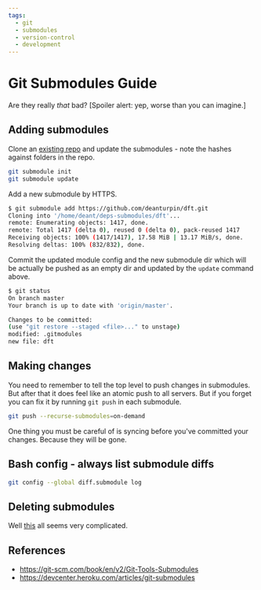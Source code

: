 ```yaml
---
tags:
  - git
  - submodules
  - version-control
  - development
---
```





# Git Submodules Guide

Are they really *that* bad? [Spoiler alert: yep, worse than you can imagine.]

## Adding submodules

Clone an [existing repo](https://gitlab.com/deanturpin/deps-submodules/) and update the submodules - note the hashes against folders in the repo.

```bash
git submodule init
git submodule update
```

Add a new submodule by HTTPS.

```bash
$ git submodule add https://github.com/deanturpin/dft.git
Cloning into '/home/deant/deps-submodules/dft'...
remote: Enumerating objects: 1417, done.
remote: Total 1417 (delta 0), reused 0 (delta 0), pack-reused 1417
Receiving objects: 100% (1417/1417), 17.58 MiB | 13.17 MiB/s, done.
Resolving deltas: 100% (832/832), done.
```

Commit the updated module config and the new submodule dir which will be actually be pushed as an empty dir and updated by the `update` command above.

```bash
$ git status
On branch master
Your branch is up to date with 'origin/master'.

Changes to be committed:
(use "git restore --staged <file>..." to unstage)
modified: .gitmodules
new file: dft
```

## Making changes

You need to remember to tell the top level to push changes in submodules. But
after that it does feel like an atomic push to all servers. But if you forget
you can fix it by running `git push` in each submodule.

```bash
git push --recurse-submodules=on-demand
```

One thing you must be careful of is syncing before you've committed your changes. Because they will be gone.

## Bash config - always list submodule diffs

```bash
git config --global diff.submodule log
```

## Deleting submodules

Well [this](https://gist.github.com/myusuf3/7f645819ded92bda6677) all seems very complicated.

## References

- https://git-scm.com/book/en/v2/Git-Tools-Submodules
- https://devcenter.heroku.com/articles/git-submodules
